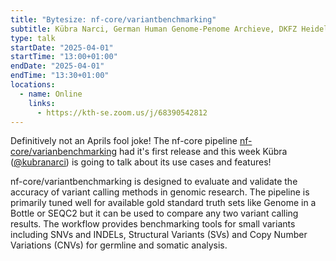 ```yaml
---
title: "Bytesize: nf-core/variantbenchmarking"
subtitle: Kübra Narci, German Human Genome-Penome Archieve, DKFZ Heidelberg
type: talk
startDate: "2025-04-01"
startTime: "13:00+01:00"
endDate: "2025-04-01"
endTime: "13:30+01:00"
locations:
  - name: Online
    links:
      - https://kth-se.zoom.us/j/68390542812
---
```


Definitively not an Aprils fool joke! The nf-core pipeline [nf-core/varianbenchmarking](https://nf-co.re/variantbenchmarking/1.0.0/) had it's first release and this week Kübra ([@kubranarci](https://github.com/kubranarci)) is going to talk about its use cases and features!

nf-core/variantbenchmarking is designed to evaluate and validate the accuracy of variant calling methods in genomic research.
The pipeline is primarily tuned well for available gold standard truth sets like Genome in a Bottle or SEQC2 but it can be used to compare any two variant calling results.
The workflow provides benchmarking tools for small variants including SNVs and INDELs, Structural Variants (SVs) and Copy Number Variations (CNVs) for germline and somatic analysis.
